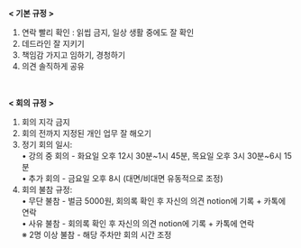 **< 기본 규정 >**
1. 연락 빨리 확인 : 읽씹 금지, 일상 생활 중에도 잘 확인
2. 데드라인 잘 지키기
3. 책임감 가지고 임하기, 경청하기
4. 의견 솔직하게 공유
</br>

**< 회의 규정 >**
1. 회의 지각 금지
2. 회의 전까지 지정된 개인 업무 잘 해오기
3. 정기 회의 일시:
     <br>• 강의 중 회의 - 화요일 오후 12시 30분\~1시 45분, 목요일 오후 3시 30분\~6시 15분
     <br>• 추가 회의 - 금요일 오후 8시 (대면/비대면 유동적으로 조정)
5. 회의 불참 규정:
     <br>• 무단 불참 - 벌금 5000원, 회의록 확인 후 자신의 의견 notion에 기록 + 카톡에 연락 
     <br>• 사유 불참 - 회의록 확인 후 자신의 의견 notion에 기록 + 카톡에 연락
     <br>※ 2명 이상 불참 - 해당 주차만 회의 시간 조정
